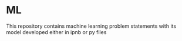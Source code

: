 # ML
This repository contains machine learning problem statements with its model developed either in ipnb or py files
